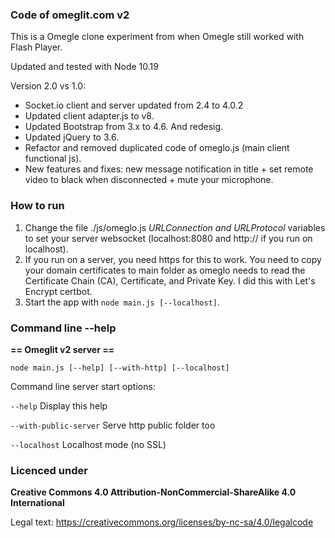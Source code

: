 ### Code of omeglit.com v2

This is a Omegle clone experiment from when Omegle still worked with Flash Player.

Updated and tested with Node 10.19

Version 2.0 vs 1.0:
- Socket.io client and server updated from 2.4 to 4.0.2
- Updated client adapter.js to v8.
- Updated Bootstrap from 3.x to 4.6. And redesig.
- Updated jQuery to 3.6.
- Refactor and removed duplicated code of omeglo.js (main client functional js).
- New features and fixes: new message notification in title + set remote video to black when disconnected + mute your microphone.

### How to run

1. Change the file ./js/omeglo.js _URLConnection and URLProtocol_ variables to set your server websocket (localhost:8080 and http:// if you run on localhost).
2. If you run on a server, you need https for this to work. You need to copy your domain certificates to main folder as omeglo needs to read the Certificate Chain (CA), Certificate, and Private Key. I did this with Let's Encrypt certbot.
3. Start the app with `node main.js [--localhost]`.

### Command line --help

**== Omeglit v2 server ==**

`node main.js [--help] [--with-http] [--localhost]`

Command line server start options:

`--help` Display this help

`--with-public-server` Serve http public folder too

`--localhost` Localhost mode (no SSL)


### Licenced under
**Creative Commons 4.0 Attribution-NonCommercial-ShareAlike 4.0 International**

Legal text: https://creativecommons.org/licenses/by-nc-sa/4.0/legalcode